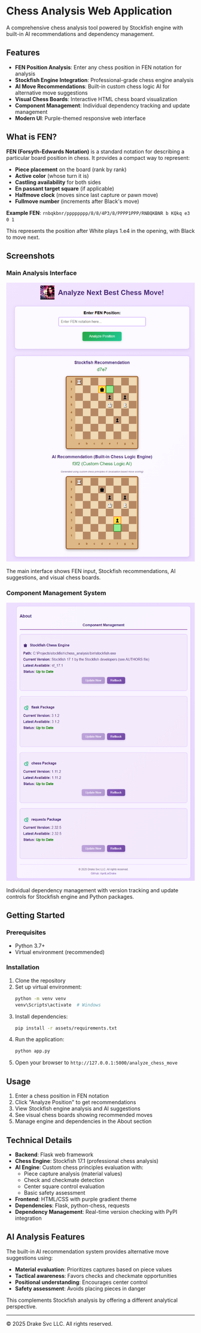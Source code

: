 # Chess Analysis Web Application

A comprehensive chess analysis tool powered by Stockfish engine with built-in AI recommendations and dependency management.

## Features

- **FEN Position Analysis**: Enter any chess position in FEN notation for analysis
- **Stockfish Engine Integration**: Professional-grade chess engine analysis
- **AI Move Recommendations**: Built-in custom chess logic AI for alternative move suggestions
- **Visual Chess Boards**: Interactive HTML chess board visualization
- **Component Management**: Individual dependency tracking and update management
- **Modern UI**: Purple-themed responsive web interface

## What is FEN?

**FEN (Forsyth-Edwards Notation)** is a standard notation for describing a particular board position in chess. It provides a compact way to represent:

- **Piece placement** on the board (rank by rank)
- **Active color** (whose turn it is)
- **Castling availability** for both sides
- **En passant target square** (if applicable)
- **Halfmove clock** (moves since last capture or pawn move)
- **Fullmove number** (increments after Black's move)

**Example FEN**: `rnbqkbnr/pppppppp/8/8/4P3/8/PPPP1PPP/RNBQKBNR b KQkq e3 0 1`

This represents the position after White plays 1.e4 in the opening, with Black to move next.

## Screenshots

### Main Analysis Interface
![Chess Analysis Interface](assets/Example%20UI%20Results%201.png)

The main interface shows FEN input, Stockfish recommendations, AI suggestions, and visual chess boards.

### Component Management System
![Component Management](assets/Example%20UI%20Results%202%20(Component%20Management).png)

Individual dependency management with version tracking and update controls for Stockfish engine and Python packages.

## Getting Started

### Prerequisites
- Python 3.7+
- Virtual environment (recommended)

### Installation

1. Clone the repository
2. Set up virtual environment:
   ```bash
   python -m venv venv
   venv\Scripts\activate  # Windows
   ```
3. Install dependencies:
   ```bash
   pip install -r assets/requirements.txt
   ```
4. Run the application:
   ```bash
   python app.py
   ```
5. Open your browser to `http://127.0.0.1:5000/analyze_chess_move`

## Usage

1. Enter a chess position in FEN notation
2. Click "Analyze Position" to get recommendations
3. View Stockfish engine analysis and AI suggestions
4. See visual chess boards showing recommended moves
5. Manage engine and dependencies in the About section

## Technical Details

- **Backend**: Flask web framework
- **Chess Engine**: Stockfish 17.1 (professional chess analysis)
- **AI Engine**: Custom chess principles evaluation with:
  - Piece capture analysis (material values)
  - Check and checkmate detection
  - Center square control evaluation
  - Basic safety assessment
- **Frontend**: HTML/CSS with purple gradient theme
- **Dependencies**: Flask, python-chess, requests
- **Dependency Management**: Real-time version checking with PyPI integration

## AI Analysis Features

The built-in AI recommendation system provides alternative move suggestions using:
- **Material evaluation**: Prioritizes captures based on piece values
- **Tactical awareness**: Favors checks and checkmate opportunities  
- **Positional understanding**: Encourages center control
- **Safety assessment**: Avoids placing pieces in danger

This complements Stockfish analysis by offering a different analytical perspective.

---
© 2025 Drake Svc LLC. All rights reserved.

